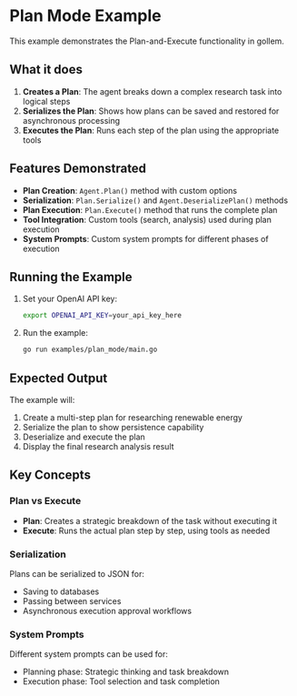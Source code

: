 # Plan Mode Example

This example demonstrates the Plan-and-Execute functionality in gollem.

## What it does

1. **Creates a Plan**: The agent breaks down a complex research task into logical steps
2. **Serializes the Plan**: Shows how plans can be saved and restored for asynchronous processing
3. **Executes the Plan**: Runs each step of the plan using the appropriate tools

## Features Demonstrated

- **Plan Creation**: `Agent.Plan()` method with custom options
- **Serialization**: `Plan.Serialize()` and `Agent.DeserializePlan()` methods
- **Plan Execution**: `Plan.Execute()` method that runs the complete plan
- **Tool Integration**: Custom tools (search, analysis) used during plan execution
- **System Prompts**: Custom system prompts for different phases of execution

## Running the Example

1. Set your OpenAI API key:
   ```bash
   export OPENAI_API_KEY=your_api_key_here
   ```

2. Run the example:
   ```bash
   go run examples/plan_mode/main.go
   ```

## Expected Output

The example will:
1. Create a multi-step plan for researching renewable energy
2. Serialize the plan to show persistence capability 
3. Deserialize and execute the plan
4. Display the final research analysis result

## Key Concepts

### Plan vs Execute
- **Plan**: Creates a strategic breakdown of the task without executing it
- **Execute**: Runs the actual plan step by step, using tools as needed

### Serialization
Plans can be serialized to JSON for:
- Saving to databases
- Passing between services
- Asynchronous execution approval workflows

### System Prompts
Different system prompts can be used for:
- Planning phase: Strategic thinking and task breakdown
- Execution phase: Tool selection and task completion